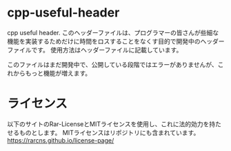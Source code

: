 # cpp-useful-header
cpp useful header.
このヘッダーファイルは、プログラマーの皆さんが些細な機能を実装するためだけに時間をロスすることをなくす目的で開発中のヘッダーファイルです。
使用方法はヘッダーファイルに記載しています。

このファイルはまだ開発中で、公開している段階ではエラーがありませんが、これからもっと機能が増えます。

# ライセンス
以下のサイトのRar-LicenseとMITライセンスを使用し、これに法的効力を持たせるものとします。
MITライセンスはリポジトリにも含まれています。
https://rarcns.github.io/license-page/
